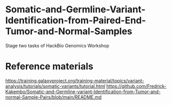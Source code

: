 # Somatic-and-Germline-Variant-Identification-from-Paired-End-Tumor-and-Normal-Samples
 Stage two tasks of HackBio Genomics Workshop 
# Reference materials
https://training.galaxyproject.org/training-material/topics/variant-analysis/tutorials/somatic-variants/tutorial.html
https://github.com/Fredrick-Kakembo/Somatic-and-Germline-variant-Identification-from-Tumor-and-normal-Sample-Pairs/blob/main/README.md
